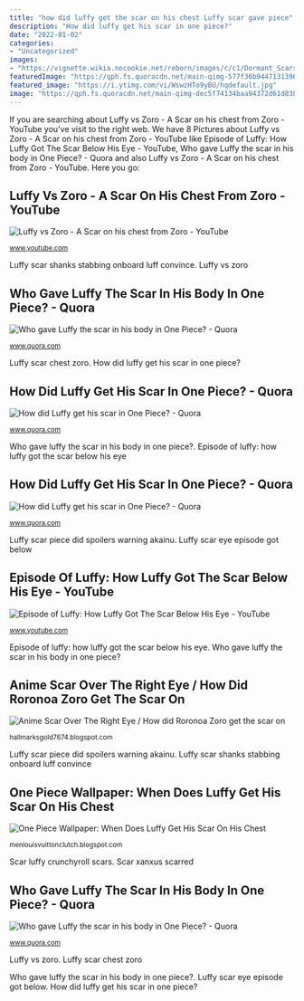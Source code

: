 ```yaml
---
title: "how did luffy get the scar on his chest Luffy scar gave piece"
description: "How did luffy get his scar in one piece?"
date: "2022-01-02"
categories:
- "Uncategorized"
images:
- "https://vignette.wikia.nocookie.net/reborn/images/c/c1/Dormant_Scars.png/revision/latest?cb=20120223021408"
featuredImage: "https://qph.fs.quoracdn.net/main-qimg-577f36b944713139689051f0cff3074a"
featured_image: "https://i.ytimg.com/vi/WswzHTo9yBU/hqdefault.jpg"
image: "https://qph.fs.quoracdn.net/main-qimg-dec5f74134baa94372d61d838a591a74"
---
```


If you are searching about Luffy vs Zoro - A Scar on his chest from Zoro - YouTube you've visit to the right web. We have 8 Pictures about Luffy vs Zoro - A Scar on his chest from Zoro - YouTube like Episode of Luffy: How Luffy Got The Scar Below His Eye - YouTube, Who gave Luffy the scar in his body in One Piece? - Quora and also Luffy vs Zoro - A Scar on his chest from Zoro - YouTube. Here you go:

## Luffy Vs Zoro - A Scar On His Chest From Zoro - YouTube

![Luffy vs Zoro - A Scar on his chest from Zoro - YouTube](https://i.ytimg.com/vi/WswzHTo9yBU/hqdefault.jpg "Episode of luffy: how luffy got the scar below his eye")

<small>www.youtube.com</small>

Luffy scar shanks stabbing onboard luff convince. Luffy vs zoro

## Who Gave Luffy The Scar In His Body In One Piece? - Quora

![Who gave Luffy the scar in his body in One Piece? - Quora](https://qph.fs.quoracdn.net/main-qimg-dec5f74134baa94372d61d838a591a74 "Who gave luffy the scar in his body in one piece?")

<small>www.quora.com</small>

Luffy scar chest zoro. How did luffy get his scar in one piece?

## How Did Luffy Get His Scar In One Piece? - Quora

![How did Luffy get his scar in One Piece? - Quora](https://qph.fs.quoracdn.net/main-qimg-c207059816ad9b7c9df4d9508f008816-c "Luffy scar eye episode got below")

<small>www.quora.com</small>

Who gave luffy the scar in his body in one piece?. Episode of luffy: how luffy got the scar below his eye

## How Did Luffy Get His Scar In One Piece? - Quora

![How did Luffy get his scar in One Piece? - Quora](https://qph.fs.quoracdn.net/main-qimg-472b917299d6f7ce9797c89ff864b0aa "How did luffy get his scar in one piece?")

<small>www.quora.com</small>

Luffy scar piece did spoilers warning akainu. Luffy scar eye episode got below

## Episode Of Luffy: How Luffy Got The Scar Below His Eye - YouTube

![Episode of Luffy: How Luffy Got The Scar Below His Eye - YouTube](http://i.ytimg.com/vi/96RvYUpsx3o/maxresdefault.jpg "Anime scar over the right eye / how did roronoa zoro get the scar on")

<small>www.youtube.com</small>

Episode of luffy: how luffy got the scar below his eye. Who gave luffy the scar in his body in one piece?

## Anime Scar Over The Right Eye / How Did Roronoa Zoro Get The Scar On

![Anime Scar Over The Right Eye / How did Roronoa Zoro get the scar on](https://vignette.wikia.nocookie.net/reborn/images/c/c1/Dormant_Scars.png/revision/latest?cb=20120223021408 "Luffy scar shanks stabbing onboard luff convince")

<small>hallmarksgold7674.blogspot.com</small>

Luffy scar piece did spoilers warning akainu. Luffy scar shanks stabbing onboard luff convince

## One Piece Wallpaper: When Does Luffy Get His Scar On His Chest

![One Piece Wallpaper: When Does Luffy Get His Scar On His Chest](https://img1.ak.crunchyroll.com/i/spire2/e76e8dea3f5466ae8d9d681f269a47191555085676_full.jpg "Who gave luffy the scar in his body in one piece?")

<small>menlouisvuittonclutch.blogspot.com</small>

Scar luffy crunchyroll scars. Scar xanxus scarred

## Who Gave Luffy The Scar In His Body In One Piece? - Quora

![Who gave Luffy the scar in his body in One Piece? - Quora](https://qph.fs.quoracdn.net/main-qimg-577f36b944713139689051f0cff3074a "Who gave luffy the scar in his body in one piece?")

<small>www.quora.com</small>

Luffy vs zoro. Luffy scar chest zoro

Who gave luffy the scar in his body in one piece?. Luffy scar eye episode got below. How did luffy get his scar in one piece?
